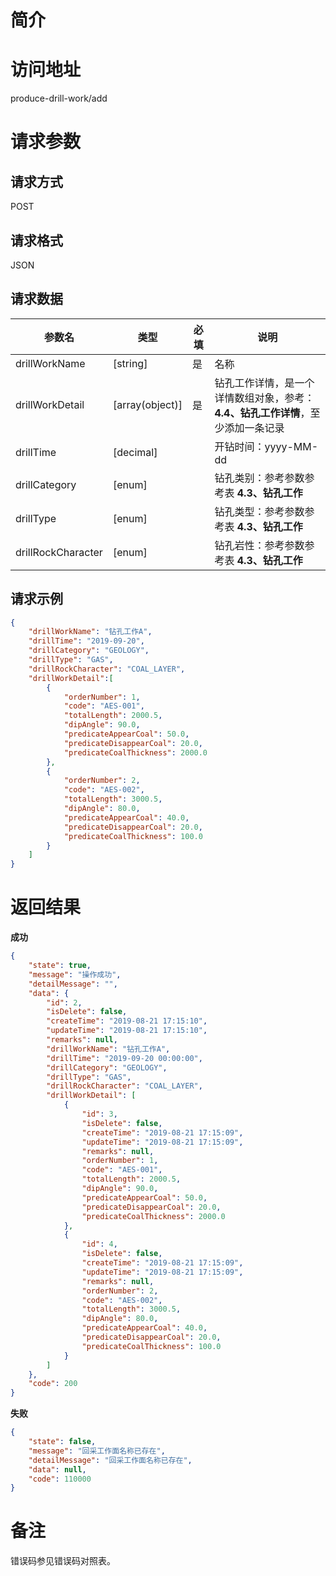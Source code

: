 # 简介

# 访问地址
produce-drill-work/add

# 请求参数

## 请求方式
POST

## 请求格式
JSON

## 请求数据
|参数名|类型|必填|说明|
|-|-|-|-|
|drillWorkName|[string]|是|名称|
|drillWorkDetail|[array(object)]|是|钻孔工作详情，是一个详情数组对象，参考：**4.4、钻孔工作详情**，至少添加一条记录|
|drillTime|[decimal]||开钻时间：yyyy-MM-dd|
|drillCategory|[enum]||钻孔类别：参考参数参考表 **4.3、钻孔工作**|
|drillType|[enum]||钻孔类型：参考参数参考表 **4.3、钻孔工作**|
|drillRockCharacter|[enum]||钻孔岩性：参考参数参考表 **4.3、钻孔工作**|


## 请求示例
```json
{
	"drillWorkName": "钻孔工作A",
    "drillTime": "2019-09-20",
	"drillCategory": "GEOLOGY",
    "drillType": "GAS",
    "drillRockCharacter": "COAL_LAYER",
    "drillWorkDetail":[
        {
            "orderNumber": 1,
            "code": "AES-001",
            "totalLength": 2000.5,
            "dipAngle": 90.0,
            "predicateAppearCoal": 50.0,
            "predicateDisappearCoal": 20.0,
            "predicateCoalThickness": 2000.0
        },
        {
            "orderNumber": 2,
            "code": "AES-002",
            "totalLength": 3000.5,
            "dipAngle": 80.0,
            "predicateAppearCoal": 40.0,
            "predicateDisappearCoal": 20.0,
            "predicateCoalThickness": 100.0
        }
    ]
}
```

# 返回结果
**成功**
```json
{
    "state": true,
    "message": "操作成功",
    "detailMessage": "",
    "data": {
        "id": 2,
        "isDelete": false,
        "createTime": "2019-08-21 17:15:10",
        "updateTime": "2019-08-21 17:15:10",
        "remarks": null,
        "drillWorkName": "钻孔工作A",
        "drillTime": "2019-09-20 00:00:00",
        "drillCategory": "GEOLOGY",
        "drillType": "GAS",
        "drillRockCharacter": "COAL_LAYER",
        "drillWorkDetail": [
            {
                "id": 3,
                "isDelete": false,
                "createTime": "2019-08-21 17:15:09",
                "updateTime": "2019-08-21 17:15:09",
                "remarks": null,
                "orderNumber": 1,
                "code": "AES-001",
                "totalLength": 2000.5,
                "dipAngle": 90.0,
                "predicateAppearCoal": 50.0,
                "predicateDisappearCoal": 20.0,
                "predicateCoalThickness": 2000.0
            },
            {
                "id": 4,
                "isDelete": false,
                "createTime": "2019-08-21 17:15:09",
                "updateTime": "2019-08-21 17:15:09",
                "remarks": null,
                "orderNumber": 2,
                "code": "AES-002",
                "totalLength": 3000.5,
                "dipAngle": 80.0,
                "predicateAppearCoal": 40.0,
                "predicateDisappearCoal": 20.0,
                "predicateCoalThickness": 100.0
            }
        ]
    },
    "code": 200
}
```

**失败**
```json
{
    "state": false,
    "message": "回采工作面名称已存在",
    "detailMessage": "回采工作面名称已存在",
    "data": null,
    "code": 110000
}
```

# 备注
错误码参见错误码对照表。